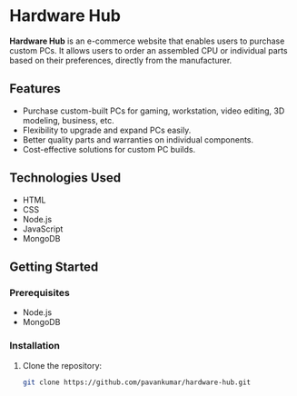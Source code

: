 # Hardware Hub

**Hardware Hub** is an e-commerce website that enables users to purchase custom PCs. It allows users to order an assembled CPU or individual parts based on their preferences, directly from the manufacturer.

## Features

- Purchase custom-built PCs for gaming, workstation, video editing, 3D modeling, business, etc.
- Flexibility to upgrade and expand PCs easily.
- Better quality parts and warranties on individual components.
- Cost-effective solutions for custom PC builds.

## Technologies Used

- HTML
- CSS
- Node.js
- JavaScript
- MongoDB

## Getting Started

### Prerequisites

- Node.js
- MongoDB

### Installation

1. Clone the repository:

   ```sh
   git clone https://github.com/pavankumar/hardware-hub.git
